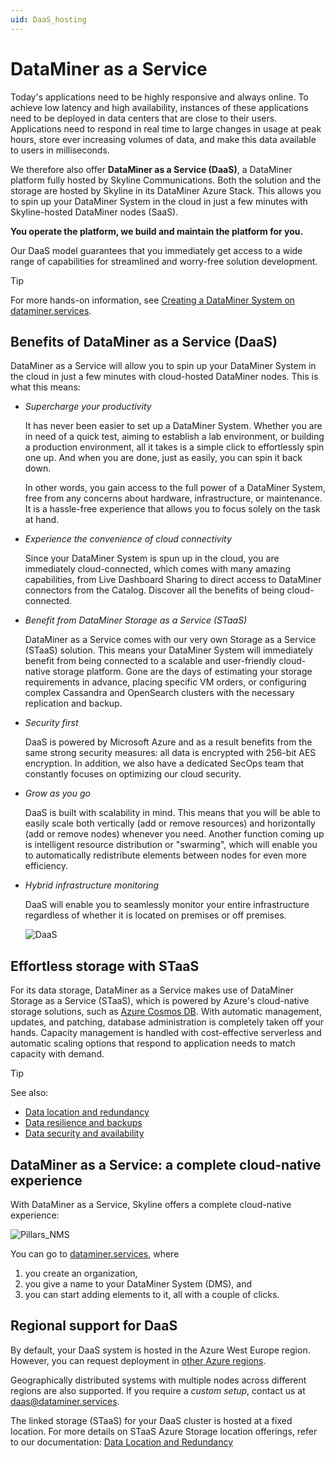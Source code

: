 ```yaml
---
uid: DaaS_hosting
---
```


# DataMiner as a Service

Today's applications need to be highly responsive and always online. To achieve low latency and high availability, instances of these applications need to be deployed in data centers that are close to their users. Applications need to respond in real time to large changes in usage at peak hours, store ever increasing volumes of data, and make this data available to users in milliseconds.

We therefore also offer **DataMiner as a Service (DaaS)**, a DataMiner platform fully hosted by Skyline Communications. Both the solution and the storage are hosted by Skyline in its DataMiner Azure Stack. This allows you to spin up your DataMiner System in the cloud in just a few minutes with Skyline-hosted DataMiner nodes (SaaS).

**You operate the platform, we build and maintain the platform for you.**

Our DaaS model guarantees that you immediately get access to a wide range of capabilities for streamlined and worry-free solution development.

> [!TIP]
> For more hands-on information, see [Creating a DataMiner System on dataminer.services](xref:Creating_a_DMS_on_dataminer_services).

## Benefits of DataMiner as a Service (DaaS)

DataMiner as a Service will allow you to spin up your DataMiner System in the cloud in just a few minutes with cloud-hosted DataMiner nodes. This is what this means:

- *Supercharge your productivity*

  It has never been easier to set up a DataMiner System. Whether you are in need of a quick test, aiming to establish a lab environment, or building a production environment, all it takes is a simple click to effortlessly spin one up. And when you are done, just as easily, you can spin it back down.

  In other words, you gain access to the full power of a DataMiner System, free from any concerns about hardware, infrastructure, or maintenance. It is a hassle-free experience that allows you to focus solely on the task at hand.

- *Experience the convenience of cloud connectivity*

  Since your DataMiner System is spun up in the cloud, you are immediately cloud-connected, which comes with many amazing capabilities, from Live Dashboard Sharing to direct access to DataMiner connectors from the Catalog. Discover all the benefits of being cloud-connected.

- *Benefit from DataMiner Storage as a Service (STaaS)*

  DataMiner as a Service comes with our very own Storage as a Service (STaaS) solution. This means your DataMiner System will immediately benefit from being connected to a scalable and user-friendly cloud-native storage platform. Gone are the days of estimating your storage requirements in advance, placing specific VM orders, or configuring complex Cassandra and OpenSearch clusters with the necessary replication and backup.

- *Security first*

  DaaS is powered by Microsoft Azure and as a result benefits from the same strong security measures: all data is encrypted with 256-bit AES encryption. In addition, we also have a dedicated SecOps team that constantly focuses on optimizing our cloud security.

- *Grow as you go*

  DaaS is built with scalability in mind. This means that you will be able to easily scale both vertically (add or remove resources) and horizontally (add or remove nodes) whenever you need. Another function coming up is intelligent resource distribution or "swarming", which will enable you to automatically redistribute elements between nodes for even more efficiency.

- *Hybrid infrastructure monitoring*

  DaaS will enable you to seamlessly monitor your entire infrastructure regardless of whether it is located on premises or off premises.

  ![DaaS](~/user-guide/images/DaaS.svg)

## Effortless storage with STaaS

For its data storage, DataMiner as a Service makes use of DataMiner Storage as a Service (STaaS), which is powered by Azure's cloud-native storage solutions, such as [Azure Cosmos DB](https://learn.microsoft.com/en-us/azure/cosmos-db/introduction). With automatic management, updates, and patching, database administration is completely taken off your hands. Capacity management is handled with cost-effective serverless and automatic scaling options that respond to application needs to match capacity with demand.

> [!TIP]
> See also:
>
> - [Data location and redundancy](xref:STaaS_features#data-location-and-redundancy)
> - [Data resilience and backups](xref:STaaS_features#data-resilience-and-backups)
> - [Data security and availability](xref:STaaS_features#data-security-and-availability)

## DataMiner as a Service: a complete cloud-native experience

With DataMiner as a Service, Skyline offers a complete cloud-native experience:

![Pillars_NMS](~/dataminer-overview/images/Hosting_DaaS_create.png)

You can go to [dataminer.services](xref:Overview_DCP), where

1. you create an organization,
1. you give a name to your DataMiner System (DMS), and
1. you can start adding elements to it, all with a couple of clicks.

## Regional support for DaaS

By default, your DaaS system is hosted in the Azure West Europe region. However, you can request deployment in [other Azure regions](https://datacenters.microsoft.com/globe/explore/).

Geographically distributed systems with multiple nodes across different regions are also supported. If you require a *custom setup*, contact us at [daas@dataminer.services](mailto:daas@dataminer.services).

The linked storage (STaaS) for your DaaS cluster is hosted at a fixed location. For more details on STaaS Azure Storage location offerings, refer to our documentation: [Data Location and Redundancy](https://docs.dataminer.services/user-guide/Advanced_Functionality/Databases/STaaS/STaaS_features.html#data-location-and-redundancy)
